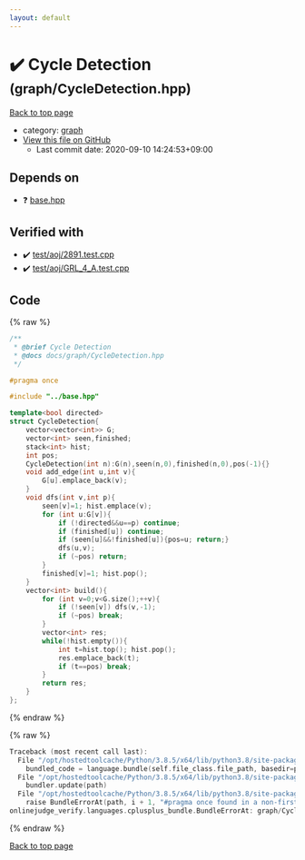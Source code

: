 ```yaml
---
layout: default
---
```


<!-- mathjax config similar to math.stackexchange -->
<script type="text/javascript" async
  src="https://cdnjs.cloudflare.com/ajax/libs/mathjax/2.7.5/MathJax.js?config=TeX-MML-AM_CHTML">
</script>
<script type="text/x-mathjax-config">
  MathJax.Hub.Config({
    TeX: { equationNumbers: { autoNumber: "AMS" }},
    tex2jax: {
      inlineMath: [ ['$','$'] ],
      processEscapes: true
    },
    "HTML-CSS": { matchFontHeight: false },
    displayAlign: "left",
    displayIndent: "2em"
  });
</script>

<script type="text/javascript" src="https://cdnjs.cloudflare.com/ajax/libs/jquery/3.4.1/jquery.min.js"></script>
<script src="https://cdn.jsdelivr.net/npm/jquery-balloon-js@1.1.2/jquery.balloon.min.js" integrity="sha256-ZEYs9VrgAeNuPvs15E39OsyOJaIkXEEt10fzxJ20+2I=" crossorigin="anonymous"></script>
<script type="text/javascript" src="../../assets/js/copy-button.js"></script>
<link rel="stylesheet" href="../../assets/css/copy-button.css" />


# :heavy_check_mark: Cycle Detection <small>(graph/CycleDetection.hpp)</small>

<a href="../../index.html">Back to top page</a>

* category: <a href="../../index.html#f8b0b924ebd7046dbfa85a856e4682c8">graph</a>
* <a href="{{ site.github.repository_url }}/blob/master/graph/CycleDetection.hpp">View this file on GitHub</a>
    - Last commit date: 2020-09-10 14:24:53+09:00




## Depends on

* :question: <a href="../base.hpp.html">base.hpp</a>


## Verified with

* :heavy_check_mark: <a href="../../verify/test/aoj/2891.test.cpp.html">test/aoj/2891.test.cpp</a>
* :heavy_check_mark: <a href="../../verify/test/aoj/GRL_4_A.test.cpp.html">test/aoj/GRL_4_A.test.cpp</a>


## Code

<a id="unbundled"></a>
{% raw %}
```cpp
/**
 * @brief Cycle Detection
 * @docs docs/graph/CycleDetection.hpp
 */

#pragma once

#include "../base.hpp"

template<bool directed>
struct CycleDetection{
    vector<vector<int>> G;
    vector<int> seen,finished;
    stack<int> hist;
    int pos;
    CycleDetection(int n):G(n),seen(n,0),finished(n,0),pos(-1){}
    void add_edge(int u,int v){
        G[u].emplace_back(v);
    }
    void dfs(int v,int p){
        seen[v]=1; hist.emplace(v);
        for (int u:G[v]){
            if (!directed&&u==p) continue;
            if (finished[u]) continue;
            if (seen[u]&&!finished[u]){pos=u; return;}
            dfs(u,v);
            if (~pos) return;
        }
        finished[v]=1; hist.pop();
    }
    vector<int> build(){
        for (int v=0;v<G.size();++v){
            if (!seen[v]) dfs(v,-1);
            if (~pos) break;
        }
        vector<int> res;
        while(!hist.empty()){
            int t=hist.top(); hist.pop();
            res.emplace_back(t);
            if (t==pos) break;
        }
        return res;
    }
};
```
{% endraw %}

<a id="bundled"></a>
{% raw %}
```cpp
Traceback (most recent call last):
  File "/opt/hostedtoolcache/Python/3.8.5/x64/lib/python3.8/site-packages/onlinejudge_verify/docs.py", line 349, in write_contents
    bundled_code = language.bundle(self.file_class.file_path, basedir=pathlib.Path.cwd())
  File "/opt/hostedtoolcache/Python/3.8.5/x64/lib/python3.8/site-packages/onlinejudge_verify/languages/cplusplus.py", line 185, in bundle
    bundler.update(path)
  File "/opt/hostedtoolcache/Python/3.8.5/x64/lib/python3.8/site-packages/onlinejudge_verify/languages/cplusplus_bundle.py", line 310, in update
    raise BundleErrorAt(path, i + 1, "#pragma once found in a non-first line")
onlinejudge_verify.languages.cplusplus_bundle.BundleErrorAt: graph/CycleDetection.hpp: line 6: #pragma once found in a non-first line

```
{% endraw %}

<a href="../../index.html">Back to top page</a>

